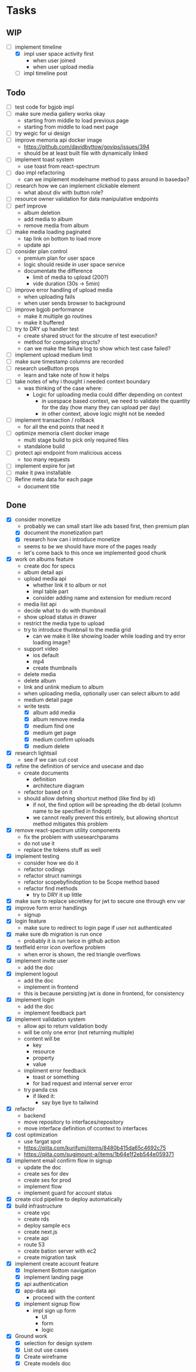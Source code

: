 # Tasks
## WIP
- [ ] implement timeline
    - [x] impl user space activity first
        - when user joined
        - when user upload media
    - [ ] impl timeline post

## Todo
- [ ] test code for bgjob impl
- [ ] make sure media gallery works okay
    - starting from middle to load previous page
    - starting from middle to load next page
- [ ] try wegic for ui design
- [ ] improve memoria api docker image
    - https://github.com/davidbyttow/govips/issues/394
    - should be at least built file with dynamically linked
- [ ] implement toast system
    - use toast from react-spectrum
- [ ] dao impl refactoring
    - can we implement modelname method to pass around in basedao?
- [ ] research how we can implement clickable element
    - what about div with button role?
- [ ] resource owner validation for data manipulative endpoints
- [ ] perf improve
    - album deletion
    - add media to album
    - remove media from album
- [ ] make media loading paginated
    - tap link on bottom to load more
    - update api
- [ ] consider plan control
    - premium plan for user space
    - logic should reside in user space service
    - documentate the difference
        - limit of media to upload (200?)
        - vide duration (30s -> 5min)
- [ ] improve error handling of upload media
    - when uploading fails
    - when user sends browser to background
- [ ] improve bgjob performance
    - make it multiple go routines
    - make it buffered
- [ ] try to DRY up handler test
    - create shared struct for the strcutre of test execution?
    - method for comparing structs?
    - can we make the failure log to show which test case failed?
- [ ] implement upload medium limit
- [ ] make sure timestamp columns are recorded
- [ ] research useButton props
    - learn and take note of how it helps
- [ ] take notes of why i thought i needed context boundary
    - was thinking of the case where:
        - Logic for uploading media could differ depending on context
            - in usespace based context, we need to validate the quantity for the day (how many they can upload per day)
            - in other context, above logic might not be needed
- [ ] implement transaction / rollback
    - for all the end points that need it
- [ ] optimize memoria client docker image
    - multi stage build to pick only required files
    - standalone build
- [ ] protect api endpoint from malicious access
    - too many requests
- [ ] implement expire for jwt
- [ ] make it pwa installable
- [ ] Refine meta data for each page
    - document title

## Done
- [x] consider monetize
    - probably we can small start like ads based first, then premium plan
    - [x] document the monetization part
    - [x] research how can i introduce monetize
    - seems to be we should have more of the pages ready
    - let's come back to this once we implemented good chunk
- [x] work on albums feature
    - create doc for specs
    - album detail api
    - upload media api
        - whether link it to album or not
        - impl table part
        - consider adding name and extension for medium record
    - media list api
    - decide what to do with thumbnail
    - show upload status in drawer
    - restrict the media type to upload
    - try to introduce thumbnail to the media grid
        - can we make it like showing loader while loading and try error loading image?
    - support video
        - ios default
        - mp4
        - create thumbnails
    - delete media
    - delete album
    - link and unlink medium to album
    - when uploading media, optionally user can select album to add
    - medium detail page
    - write tests
        - [x] album add media
        - [x] album remove media
        - [x] medium find one
        - [x] medium get page
        - [x] medium confirm uploads
        - [x] medium delete
- [x] research lightsail
    - see if we can cut cost
- [x] refine the definition of service and usecase and dao
    - create documents
        - definition
        - architecture diagram
    - refactor based on it
    - should allow defning shortcut method (like find by id)
        - if not, the find option will be spreading the db detail (column name to be specified in findopt)
        - we cannot really prevent this entirely, but allowing shortcut method mitigates this problem
- [x] remove react-spectrum utility components
    - fix the problem with usesearchparams
    - do not use it
    - replace the tokens stuff as well
- [x] implement testing
    - consider how we do it
    - refactor codings
    - refactor struct namings
    - refactor scopebyfindoption to be Scope method based
    - refactor find methods
        - try to DRY it up little
- [x] make sure to replace secretkey for jwt to secure one through env var
- [x] improve form error handlings
    - signup
- [x] login feature
    - make sure to redirect to login page if user not authenticated
- [x] make sure db migration is run once
    - probably it is run twice in github action
- [x] textfield error icon overflow problem
    - when error is shown, the red triangle overflows
- [x] implement invite user
    - add the doc
- [x] implement logout
    - add the doc
    - implement in frontend
    - this is because persisting jwt is done in frontend, for consistency
- [x] implement login
    - add the doc
    - implement feedback part
- [x] implement validation system
    - allow api to return validation body
    - will be only one error (not returning multiple)
    - content will be
        - key
        - resource
        - property
        - value
    - impliment error feedback
        - toast or something
        - for bad request and internal server error
    - try panda css
        - if liked it:
            - say bye bye to tailwind
- [x] refactor
    - backend
    - move repository to interfaces/repository
    - move interface definition of ccontext to interfaces
- [x] cost optimization
    - use fargat spot
    - https://qiita.com/kurifumi/items/8480b415da65c4692c75
    - https://qiita.com/sugimount-a/items/1b64e1f2eb544e059371
- [x] implement email confirm flow in signup
    - update the doc
    - create ses for dev
    - create ses for prod
    - implement flow
    - implement guard for account status
- [x] create cicd pipeline to deploy automatically
- [x] build infrastructure
    - create vpc
    - create rds
    - deploy sample ecs
    - create next.js
    - create api
    - route 53
    - create bation server with ec2
    - create migration task
- [x] implement create account feature
    - [x] Implement Bottom navigation
    - [x] implement landing page
    - [x] api authentication
    - [x] app-data api
        - proceed with the content
    - [x] implement signup flow
        - impl sign up form
            - UI
            - form
            - logic
- [x] Ground work
    - [x] selection for design system
    - [x] List out use cases
    - [x] Create wireframe
    - [x] Create models doc
